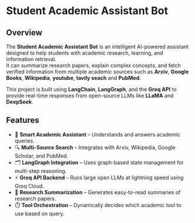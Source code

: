 # Student Academic Assistant Bot
## Overview
The **Student Academic Assistant Bot** is an intelligent AI-powered assistant designed to help students with academic research, learning, and information retrieval.  
It can summarize research papers, explain complex concepts, and fetch verified information from multiple academic sources such as **Arxiv**, **Google Books**, **Wikipedia**, **youtube**, **tavily seach** and **PubMed**.

This project is built using **LangChain**, **LangGraph**, and the **Groq API** to provide real-time responses from open-source LLMs like **LLaMA** and **DeepSeek**.
## Features
- 🧠 **Smart Academic Assistant** – Understands and answers academic queries.
- 🔍 **Multi-Source Search** – Integrates with Arxiv, Wikipedia, Google Scholar, and PubMed.
- 🗂️ **LangGraph Integration** – Uses graph-based state management for multi-step reasoning.
- ⚡ **Groq API Backend** – Runs large open LLMs at lightning speed using Groq Cloud.
- 📄 **Research Summarization** – Generates easy-to-read summaries of research papers.
- ⏱️ **Tool Orchestration** – Dynamically decides which academic tool to use based on query.
